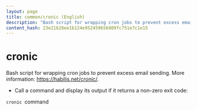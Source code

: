 ```yaml
---
layout: page
title: common/cronic (English)
description: "Bash script for wrapping cron jobs to prevent excess email sending."
content_hash: 23e21628ee1b124e952459656809fc751e7c1e15
---
```

# cronic

Bash script for wrapping cron jobs to prevent excess email sending.
More information: <https://habilis.net/cronic/>.

- Call a command and display its output if it returns a non-zero exit code:

`cronic `<span class="tldr-var badge badge-pill bg-dark-lm bg-white-dm text-white-lm text-dark-dm font-weight-bold">command</span>
